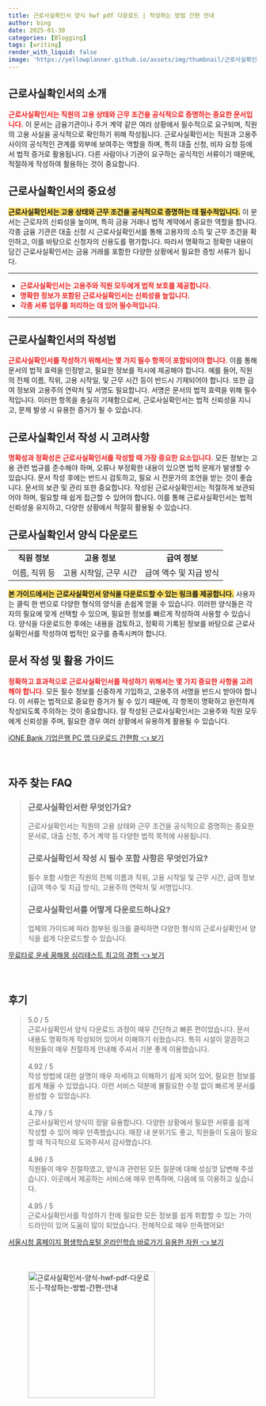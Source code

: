 ```yaml
---
title: 근로사실확인서 양식 hwf pdf 다운로드 | 작성하는 방법 간편 안내
author: bing
date: 2025-01-30
categories: [Blogging]
tags: [writing]
render_with_liquid: false
image: 'https://yellowplanner.github.io/assets/img/thumbnail/근로사실확인서-양식-hwf-pdf-다운로드-|-작성하는-방법-간편-안내.webp'
---
```



<h2 id='근로사실확인서_소개'>근로사실확인서의 소개</h2>

<p><b><span style="color: #ee2323;">근로사실확인서는 직원의 고용 상태와 근무 조건을 공식적으로 증명하는 중요한 문서입니다.</span></b> 이 문서는 금융기관이나 주거 계약 같은 여러 상황에서 필수적으로 요구되며, 직원의 고용 사실을 공식적으로 확인하기 위해 작성됩니다. 근로사실확인서는 직원과 고용주 사이의 공식적인 관계를 외부에 보여주는 역할을 하며, 특히 대출 신청, 비자 요청 등에서 법적 증거로 활용됩니다. 다른 사람이나 기관이 요구하는 공식적인 서류이기 때문에, 적절하게 작성하여 활용하는 것이 중요합니다.</p>

<h2 id='근로사실확인서의_중요성'>근로사실확인서의 중요성</h2>

<p><b><span style="background-color: #ffe066;">근로사실확인서는 고용 상태와 근무 조건을 공식적으로 증명하는 데 필수적입니다.</span></b> 이 문서는 근로자의 신뢰성을 높이며, 특히 금융 거래나 법적 계약에서 중요한 역할을 합니다. 각종 금융 기관은 대출 신청 시 근로사실확인서를 통해 고용자의 소득 및 근무 조건을 확인하고, 이를 바탕으로 신청자의 신용도를 평가합니다. 따라서 명확하고 정확한 내용이 담긴 근로사실확인서는 금융 거래를 포함한 다양한 상황에서 필요한 증빙 서류가 됩니다.</p>

<hr />

<ul>
    <li><b><span style="color: #ee2323;">근로사실확인서는 고용주와 직원 모두에게 법적 보호를 제공합니다.</span></b></li>
    <li><b><span style="color: #ee2323;">명확한 정보가 포함된 근로사실확인서는 신뢰성을 높입니다.</span></b></li>
    <li><b><span style="color: #ee2323;">각종 서류 업무를 처리하는 데 있어 필수적입니다.</span></b></li>
</ul>

<hr />

<h2 id='근로사실확인서_작성법'>근로사실확인서의 작성법</h2>

<p><b><span style="color: #ee2323;">근로사실확인서를 작성하기 위해서는 몇 가지 필수 항목이 포함되어야 합니다.</span></b> 이를 통해 문서의 법적 효력을 인정받고, 필요한 정보를 적시에 제공해야 합니다. 예를 들어, 직원의 전체 이름, 직위, 고용 시작일, 및 근무 시간 등이 반드시 기재되어야 합니다. 또한 급여 정보와 고용주의 연락처 및 서명도 필요합니다. 서명은 문서의 법적 효력을 위해 필수적입니다. 이러한 항목을 충실히 기재함으로써, 근로사실확인서는 법적 신뢰성을 지니고, 문제 발생 시 유용한 증거가 될 수 있습니다.</p>

<h2 id='근로사실확인서_작성시_고려사항'>근로사실확인서 작성 시 고려사항</h2>

<p><b><span style="color: #ee2323;">명확성과 정확성은 근로사실확인서를 작성할 때 가장 중요한 요소입니다.</span></b> 모든 정보는 고용 관련 법규를 준수해야 하며, 오류나 부정확한 내용이 있으면 법적 문제가 발생할 수 있습니다. 문서 작성 후에는 반드시 검토하고, 필요 시 전문가의 조언을 받는 것이 좋습니다. 문서의 보관 및 관리 또한 중요합니다. 작성된 근로사실확인서는 적절하게 보관되어야 하며, 필요할 때 쉽게 접근할 수 있어야 합니다. 이를 통해 근로사실확인서는 법적 신뢰성을 유지하고, 다양한 상황에서 적절히 활용될 수 있습니다.</p>

<h2 id='근로사실확인서_다운로드'>근로사실확인서 양식 다운로드</h2>

<table>
    <tr>
        <td style="text-align: center; height: 17px;"><b>직원 정보</b></td>
        <td style="text-align: center; height: 17px;"><b>고용 정보</b></td>
        <td style="text-align: center; height: 17px;"><b>급여 정보</b></td>
    </tr>
    <tr>
        <td style="text-align: center; height: 17px;">이름, 직위 등</td>
        <td style="text-align: center; height: 17px;">고용 시작일, 근무 시간</td>
        <td style="text-align: center; height: 17px;">급여 액수 및 지급 방식</td>
    </tr>
</table>

<p><b><span style="background-color: #ffe066;">본 가이드에서는 근로사실확인서 양식을 다운로드할 수 있는 링크를 제공합니다.</span></b> 사용자는 클릭 한 번으로 다양한 형식의 양식을 손쉽게 얻을 수 있습니다. 이러한 양식들은 각자의 필요에 맞게 선택할 수 있으며, 필요한 정보를 빠르게 작성하여 사용할 수 있습니다. 양식을 다운로드한 후에는 내용을 검토하고, 정확히 기록된 정보를 바탕으로 근로사실확인서를 작성하여 법적인 요구를 충족시켜야 합니다.</p>

<h2 id='문서작성_및_활용_가이드'>문서 작성 및 활용 가이드</h2>

<p><b><span style="color: #ee2323;">정확하고 효과적으로 근로사실확인서를 작성하기 위해서는 몇 가지 중요한 사항을 고려해야 합니다.</span></b> 모든 필수 정보를 신중하게 기입하고, 고용주의 서명을 반드시 받아야 합니다. 이 서류는 법적으로 중요한 증거가 될 수 있기 때문에, 각 항목이 명확하고 완전하게 작성되도록 주의하는 것이 중요합니다. 잘 작성된 근로사실확인서는 고용주와 직원 모두에게 신뢰성을 주며, 필요한 경우 여러 상황에서 유용하게 활용될 수 있습니다.</p>


<p><a class="click-button" title="iONE Bank 기업은행 PC 앱 다운로드 간편함" href="https://yellowplanner.github.io/posts/iONE-Bank-%EA%B8%B0%EC%97%85%EC%9D%80%ED%96%89-PC-%EC%95%B1-%EB%8B%A4%EC%9A%B4%EB%A1%9C%EB%93%9C-%EA%B0%84%ED%8E%B8%ED%95%A8/" rel="dofollow">iONE Bank 기업은행 PC 앱 다운로드 간편함 👈 보기</a></p><br>
<h2 id='자주_찾는_FAQ'>자주 찾는 FAQ</h2>
<div itemscope="" itemtype="https://schema.org/FAQPage"> 
<blockquote> 
<div itemscope="" itemprop="mainEntity" itemtype="https://schema.org/Question"> 
<h3 itemprop="name">근로사실확인서란 무엇인가요?</h3> 
<div itemscope="" itemprop="acceptedAnswer" itemtype="https://schema.org/Answer"> 
<span itemprop="text"> 
<p>근로사실확인서는 직원의 고용 상태와 근무 조건을 공식적으로 증명하는 중요한 문서로, 대출 신청, 주거 계약 등 다양한 법적 목적에 사용됩니다.</p> 
</span> 
</div> 
</div> 

<div itemscope="" itemprop="mainEntity" itemtype="https://schema.org/Question"> 
<h3 itemprop="name">근로사실확인서 작성 시 필수 포함 사항은 무엇인가요?</h3> 
<div itemscope="" itemprop="acceptedAnswer" itemtype="https://schema.org/Answer"> 
<span itemprop="text"> 
<p>필수 포함 사항은 직원의 전체 이름과 직위, 고용 시작일 및 근무 시간, 급여 정보(급여 액수 및 지급 방식), 고용주의 연락처 및 서명입니다.</p> 
</span> 
</div> 
</div> 

<div itemscope="" itemprop="mainEntity" itemtype="https://schema.org/Question"> 
<h3 itemprop="name">근로사실확인서를 어떻게 다운로드하나요?</h3> 
<div itemscope="" itemprop="acceptedAnswer" itemtype="https://schema.org/Answer"> 
<span itemprop="text"> 
<p>업체의 가이드에 따라 첨부된 링크를 클릭하면 다양한 형식의 근로사실확인서 양식을 쉽게 다운로드할 수 있습니다.</p> 
</span> 
</div> 
</div> 
</blockquote> 
</div>
<p><a class="click-button" title="무료타로 운세 꿈해몽 심리테스트 최고의 경험" href="https://yellowplanner.github.io/posts/%EB%AC%B4%EB%A3%8C%ED%83%80%EB%A1%9C-%EC%9A%B4%EC%84%B8-%EA%BF%88%ED%95%B4%EB%AA%BD-%EC%8B%AC%EB%A6%AC%ED%85%8C%EC%8A%A4%ED%8A%B8-%EC%B5%9C%EA%B3%A0%EC%9D%98-%EA%B2%BD%ED%97%98/" rel="dofollow">무료타로 운세 꿈해몽 심리테스트 최고의 경험 👈 보기</a></p><br>
<h2 id='후기'>후기</h2>
<div itemscope itemtype="https://schema.org/Product">
  <blockquote>
  <div itemprop="review" itemscope itemtype="https://schema.org/Review">
      <div itemprop="reviewRating" itemscope itemtype="https://schema.org/Rating"> <span itemprop="ratingValue">5.0</span> / <span itemprop="bestRating">5</span> </div>
      <span itemprop="reviewBody">근로사실확인서 양식 다운로드 과정이 매우 간단하고 빠른 편이었습니다. 문서 내용도 명확하게 작성되어 있어서 이해하기 쉬웠습니다. 특히 시설이 깔끔하고 직원들이 매우 친절하게 안내해 주셔서 기분 좋게 이용했습니다.</span>
  </div>
  <br>
  <div itemprop="review" itemscope itemtype="https://schema.org/Review">
      <div itemprop="reviewRating" itemscope itemtype="https://schema.org/Rating"> <span itemprop="ratingValue">4.92</span> / <span itemprop="bestRating">5</span> </div>
      <span itemprop="reviewBody">작성 방법에 대한 설명이 매우 자세하고 이해하기 쉽게 되어 있어, 필요한 정보를 쉽게 채울 수 있었습니다. 이런 서비스 덕분에 불필요한 수정 없이 빠르게 문서를 완성할 수 있었습니다.</span>
  </div>
  <br>
  <div itemprop="review" itemscope itemtype="https://schema.org/Review">
      <div itemprop="reviewRating" itemscope itemtype="https://schema.org/Rating"> <span itemprop="ratingValue">4.79</span> / <span itemprop="bestRating">5</span> </div>
      <span itemprop="reviewBody">근로사실확인서 양식이 정말 유용합니다. 다양한 상황에서 필요한 서류를 쉽게 작성할 수 있어 매우 만족했습니다. 매장 내 분위기도 좋고, 직원들이 도움이 필요할 때 적극적으로 도와주셔서 감사했습니다.</span>
  </div>
  <br>
  <div itemprop="review" itemscope itemtype="https://schema.org/Review">
      <div itemprop="reviewRating" itemscope itemtype="https://schema.org/Rating"> <span itemprop="ratingValue">4.96</span> / <span itemprop="bestRating">5</span> </div>
      <span itemprop="reviewBody">직원들이 매우 친절하였고, 양식과 관련된 모든 질문에 대해 성심껏 답변해 주셨습니다. 이곳에서 제공하는 서비스에 매우 만족하며, 다음에 또 이용하고 싶습니다.</span>
  </div>
  <br>
  <div itemprop="review" itemscope itemtype="https://schema.org/Review">
      <div itemprop="reviewRating" itemscope itemtype="https://schema.org/Rating"> <span itemprop="ratingValue">4.95</span> / <span itemprop="bestRating">5</span> </div>
      <span itemprop="reviewBody">근로사실확인서를 작성하기 전에 필요한 모든 정보를 쉽게 취합할 수 있는 가이드라인이 있어 도움이 많이 되었습니다. 전체적으로 매우 만족했어요!</span>
  </div>
  </blockquote>
</div>
<p><a class="click-button" title="서울시청 홈페이지 평생학습포털 온라인학습 바로가기 유용한 자원" href="https://yellowplanner.github.io/posts/%EC%84%9C%EC%9A%B8%EC%8B%9C%EC%B2%AD-%ED%99%88%ED%8E%98%EC%9D%B4%EC%A7%80-%ED%8F%89%EC%83%9D%ED%95%99%EC%8A%B5%ED%8F%AC%ED%84%B8-%EC%98%A8%EB%9D%BC%EC%9D%B8%ED%95%99%EC%8A%B5-%EB%B0%94%EB%A1%9C%EA%B0%80%EA%B8%B0-%EC%9C%A0%EC%9A%A9%ED%95%9C-%EC%9E%90%EC%9B%90/" rel="dofollow">서울시청 홈페이지 평생학습포털 온라인학습 바로가기 유용한 자원 👈 보기</a></p><br>
<figure class="image"><img src="https://yellowplanner.github.io/assets/img/thumbnail/근로사실확인서-양식-hwf-pdf-다운로드-|-작성하는-방법-간편-안내.webp" alt="근로사실확인서-양식-hwf-pdf-다운로드-|-작성하는-방법-간편-안내" width="256" height="256"></figure>